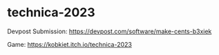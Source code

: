 # technica-2023

Devpost Submission: https://devpost.com/software/make-cents-b3xiek 

Game: https://kobkiet.itch.io/technica-2023
